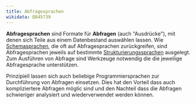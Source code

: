 ```yaml
---
title: Abfragesprachen
wikidata: Q845739
---
```


**Abfragesprachen** sind Formate für **Abfragen** (auch "Ausdrücke"), mit denen sich Teile aus einem Datenbestand auswählen lassen. Wie [Schemasprachen](../schema/language), die oft auf Abfragesprachen zurückgreifen, sind Abfragesprachen jeweils auf bestimmte [Strukturierungssprachen](structure) ausgelegt. Zum Ausführen von Abfrage sind Werkzeuge notwendig die die jeweilige Abfragesprache unterstützen.

Prinzipiell lassen sich auch beliebige Programmiersprachen zur Durchführung von Abfragen einsetzen. Dies hat den Vorteil dass auch kompliziertere Abfragen möglic sind und den Nachteil dass die Abfragen schwieriger analysiert und wiederverwendet werden können. 

<!-- TODO: emit table instead -->

<list-formats application="query" title="Hier erfasste Abfragesprachen"/>
